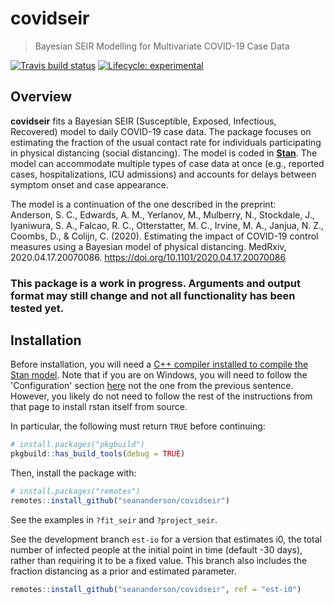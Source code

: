 # covidseir

> Bayesian SEIR Modelling for Multivariate COVID-19 Case Data

<!-- badges: start -->
[![Travis build status](https://travis-ci.org/seananderson/covidseir.svg?branch=master)](https://travis-ci.org/seananderson/covidseir)
[![Lifecycle: experimental](https://img.shields.io/badge/lifecycle-experimental-orange.svg)](https://www.tidyverse.org/lifecycle/#experimental)
<!-- badges: end -->

## Overview

**covidseir** fits a Bayesian SEIR (Susceptible, Exposed, Infectious, Recovered)
model to daily COVID-19 case data. The package focuses on estimating the
fraction of the usual contact rate for individuals participating in physical
distancing (social distancing). The model is coded in
[**Stan**](https://mc-stan.org/). The model can accommodate multiple types of
case data at once (e.g., reported cases, hospitalizations, ICU admissions) and
accounts for delays between symptom onset and case appearance.

The model is a continuation of the one described in the preprint:\
Anderson, S. C., Edwards, A. M., Yerlanov, M., Mulberry, N., Stockdale, J., Iyaniwura, S. A., Falcao, R. C., Otterstatter, M. C., Irvine, M. A., Janjua, N. Z., Coombs, D., & Colijn, C. (2020). Estimating the impact of COVID-19 control measures using a Bayesian model of physical distancing. MedRxiv, 2020.04.17.20070086. https://doi.org/10.1101/2020.04.17.20070086

### This package is a work in progress. Arguments and output format may still change and not all functionality has been tested yet. ###

## Installation

Before installation, you will need a [C++ compiler installed to compile the Stan model](https://github.com/stan-dev/rstan/wiki/RStan-Getting-Started). Note that if you are on Windows, you will need to follow the 'Configuration' section [here](https://github.com/stan-dev/rstan/wiki/Installing-RStan-from-source-on-Windows) not the one from the previous sentence. However, you likely do not need to follow the rest of the instructions from that page to install rstan itself from source.

In particular, the following must return `TRUE` before continuing:

```r
# install.packages("pkgbuild")
pkgbuild::has_build_tools(debug = TRUE)
```

Then, install the package with:

```r
# install.packages("remotes")
remotes::install_github("seananderson/covidseir")
```

See the examples in `?fit_seir` and `?project_seir`.

See the development branch `est-io` for a version that estimates i0, the total number of infected people at the initial point in time (default -30 days), rather than requiring it to be a fixed value. This branch also includes the fraction distancing as a prior and estimated parameter.

```r
remotes::install_github("seananderson/covidseir", ref = "est-i0")
```
